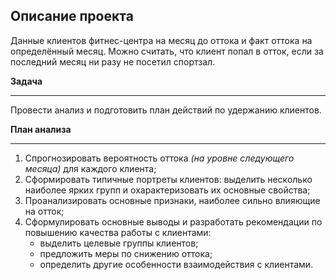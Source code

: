 ## Описание проекта

Данные клиентов фитнес-центра на месяц до оттока и факт оттока на определённый месяц.
Можно считать, что клиент попал в отток, если за последний месяц ни разу не посетил спортзал.

**Задача**
***
Провести анализ и подготовить план действий по удержанию клиентов.  

**План анализа**
***
1. Спрогнозировать вероятность оттока *(на уровне следующего месяца)* для каждого клиента;
2. Сформировать типичные портреты клиентов: выделить несколько наиболее ярких групп и охарактеризовать их основные свойства;
3. Проанализировать основные признаки, наиболее сильно влияющие на отток;
4. Сформулировать основные выводы и разработать рекомендации по повышению качества работы с клиентами:
    - выделить целевые группы клиентов;
    - предложить меры по снижению оттока;
    - определить другие особенности взаимодействия с клиентами.

